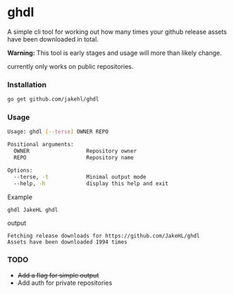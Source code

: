 # ghdl
A simple cli tool for working out how many times your github release assets have been downloaded in total.

**Warning:** This tool is early stages and usage will more than likely change.

currently only works on public repositories.

### Installation
```bash
go get github.com/jakehl/ghdl
```

### Usage

```bash
Usage: ghdl [--terse] OWNER REPO

Positional arguments:
  OWNER                  Repository owner
  REPO                   Repository name

Options:
  --terse, -t            Minimal output mode
  --help, -h             display this help and exit
```
Example
```bash
ghdl JakeHL ghdl
```
output
```
Fetching release downloads for https://github.com/JakeHL/ghdl
Assets have been downloaded 1994 times
```

### TODO
- ~~Add a flag for simple output~~
- Add auth for private repositories